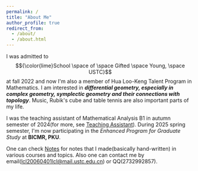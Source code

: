 ```yaml
---
permalink: /
title: "About Me"
author_profile: true
redirect_from: 
  - /about/
  - /about.html
---
```


I was admitted to $${\color{lime}School \space of \space Gifted \space Young, \space USTC}$$ at fall 2022 and now I'm also a member of Hua Loo-Keng Talent Program in Mathematics. I am interested in ***differential geometry, especially in complex geometry, symplectic geometry and their connections with topology***. Music, Rubik's cube and table tennis are also important parts of my life.

I was the teaching assistant of Mathematical Analysis B1 in autumn semester of 2024(for more, see [Teaching Assistant](https://lyuchangle2006.github.io/TeachingAssistant/)). During 2025 spring semester, I'm now participating in the _Enhanced Program for Graduate Study_ at **BICMR, PKU**.

One can check [Notes](https://lyuchangle2006.github.io/Notes/) for notes that I made(basically hand-written) in various courses and topics. Also one can contact me by email(lcl20060401lcl@mail.ustc.edu.cn) or QQ(2732992857).


